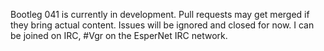 Bootleg 041 is currently in development. Pull requests may get merged if they bring actual content. Issues will be ignored and closed for now. I can be joined on IRC, #Vgr on the EsperNet IRC network.